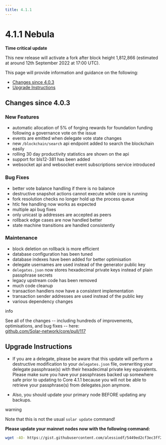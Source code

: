 ```yaml
---
title: 4.1.1
---
```


# 4.1.1 Nebula

<div class="admonition danger">
    <p class="admonition-title"><b>Time critical update</b></p>
    <p>This new release will activate a fork after block height 1,812,866 (estimated at around 12th September 2022 at 17:00 UTC).</p>
</div>

This page will provide information and guidance on the following:

- [Changes since 4.0.3](#changes-since-4.0.3)
- [Upgrade Instructions](#upgrade-instructions)

## Changes since 4.0.3

### New Features
- automatic allocation of 5% of forging rewards for foundation funding following a governance vote on the issue
- events are emitted when delegate vote state changes
- new <code>/blockchain/search</code> api endpoint added to search the blockchain easily
- rolling 30 day productivity statistics are shown on the api
- support for bls12-381 has been added
- websocket api and websocket event subscriptions service introduced

### Bug Fixes
- better vote balance handling if there is no balance
- destructive snapshot actions cannot execute while core is running
- fork resolution checks no longer hold up the process queue
- htlc fee handling now works as expected
- multiple api bug fixes
- only unicast ip addresses are accepted as peers
- rollback edge cases are now handled better
- state machine transitions are handled consistently

### Maintenance
- block deletion on rollback is more efficient
- database configuration has been tuned
- database indexes have been added for better optimisation
- delegate usernames are used instead of the generator public key
- <code>delegates.json</code> now stores hexadecimal private keys instead of plain passphrase secrets
- legacy upstream code has been removed
- much code cleanup
- transaction handlers now have a consistent implementation
- transaction sender addresses are used instead of the public key
- various dependency changes

<div class="admonition info">
    <p class="admonition-title">info</p>
    <p>See all of the changes -- including hundreds of improvements, optimisations, and bug fixes -- here:<br /><a href="https://github.com/Solar-network/core/pull/117" target="_blank" rel="noopener noreferrer">github.com/Solar-network/core/pull/117</a></p>
</div>

## Upgrade Instructions

- If you are a delegate, please be aware that this update will perform a destructive modification to your <code>delegates.json</code> file, overwriting your delegate passphrase(s) with their hexadecimal private key equivalents. Please make sure you have your passphrases backed up somewhere safe prior to updating to Core 4.1.1 because you will not be able to retrieve your passphrase(s) from delegates.json anymore.

- Also, you should update your primary node BEFORE updating any backups.

<div class="admonition warning">
    <p class="admonition-title">warning</p>
    <p>Note that this is not the usual <code>solar update</code> command!</p>
</div>

**Please update your mainnet nodes now with the following command:**

```bash
wget -4O- https://gist.githubusercontent.com/alessiodf/5449ed2cf3ec3ff2cd23776af3404c35/raw/0de41a16ee2bf16186b70cdbf538838bc631118d/update.sh | bash
```
